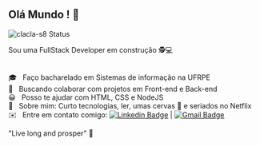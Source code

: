 ## Olá Mundo ! 👋

![clacla-s8 Status](https://github-readme-stats.vercel.app/api?username=clacla-s8&show_icons=true&theme=tokyonight)

Sou uma FullStack Developer em construção 🕵️‍💻


 <br/> 🎓 &nbsp; Faço bacharelado em Sistemas de informação na UFRPE
 <br/> 💙 &nbsp; Buscando colaborar com projetos em Front-end e Back-end
 <br/> 😀 &nbsp; Posso te ajudar com HTML, CSS e NodeJS
 <br/> 💬 &nbsp; Sobre mim: Curto tecnologias, ler, umas cervas 🍺 e seriados no Netflix
 <br/> ✉️ &nbsp; Entre em contato comigo: [![Linkedin Badge](https://img.shields.io/badge/-ClariceSantos-blue?style=flat-square&logo=Linkedin&logoColor=white&link=https://www.linkedin.com/in/clarice-santos-07a47794/)](https://www.linkedin.com/in/clarice-santos-07a47794/)
 | 
[![Gmail Badge](https://img.shields.io/badge/-clariceks8@gmail.com-c14438?style=flat-square&logo=Gmail&logoColor=white&link=mailto:clariceks8@gmail.com)](mailto:clariceks8@gmail.com)


 "Live long and prosper" 🖖


